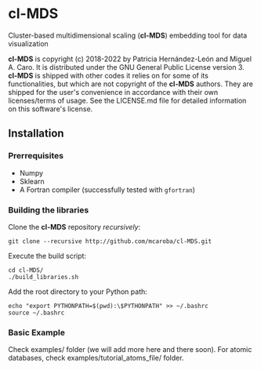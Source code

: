 # cl-MDS
Cluster-based multidimensional scaling (**cl-MDS**) embedding tool for data visualization

**cl-MDS** is copyright (c) 2018-2022 by Patricia Hernández-León and Miguel A. Caro. It is
distributed under the GNU General Public License version 3. **cl-MDS** is shipped with other
codes it relies on for some of its functionalities, but which are not copyright of the
**cl-MDS** authors. They are shipped for the user's convenience in accordance with their
own licenses/terms of usage. See the LICENSE.md file for detailed information on this
software's license.

## Installation

### Prerrequisites

- Numpy
- Sklearn
- A Fortran compiler (successfully tested with `gfortran`)

### Building the libraries

Clone the **cl-MDS** repository *recursively*:

    git clone --recursive http://github.com/mcaroba/cl-MDS.git

Execute the build script:

    cd cl-MDS/
    ./build_libraries.sh

Add the root directory to your Python path:

    echo "export PYTHONPATH=$(pwd):\$PYTHONPATH" >> ~/.bashrc
    source ~/.bashrc

### Basic Example  
Check examples/ folder (we will add more here and there soon).
For atomic databases, check examples/tutorial\_atoms\_file/ folder.



